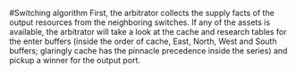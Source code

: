 #Switching algorithm
First, the arbitrator collects the supply facts of the output resources from the neighboring switches. If any of the assets is available, the arbitrator will take a look at the cache and research tables for the enter buffers (inside the order of cache, East, North, West and South buffers; glaringly cache has the pinnacle precedence inside the series) and pickup a winner for the output port.
